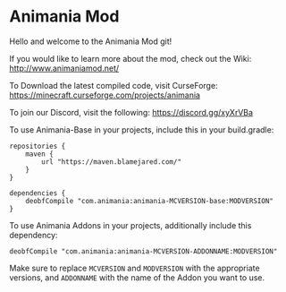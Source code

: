 # Animania Mod

Hello and welcome to the Animania Mod git!

If you would like to learn more about the mod, check out the Wiki: http://www.animaniamod.net/

To Download the latest compiled code, visit CurseForge: https://minecraft.curseforge.com/projects/animania

To join our Discord, visit the following: https://discord.gg/xyXrVBa

To use Animania-Base in your projects, include this in your build.gradle:
```
repositories {
	maven {
		url "https://maven.blamejared.com/"
	}
}

dependencies {
	deobfCompile "com.animania:animania-MCVERSION-base:MODVERSION" 
}
```

To use Animania Addons in your projects, additionally include this dependency:
```
deobfCompile "com.animania:animania-MCVERSION-ADDONNAME:MODVERSION" 
```
Make sure to replace `MCVERSION` and `MODVERSION` with the appropriate versions, and `ADDONNAME` with the name of the Addon you want to use.
